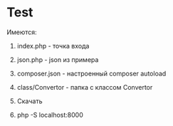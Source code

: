 # Test
Имеются:
1. index.php - точка входа
2. json.php - json из примера
3. composer.json - настроенный composer autoload
4. class/Convertor - папка с классом Convertor

1. Скачать
2. php -S localhost:8000
